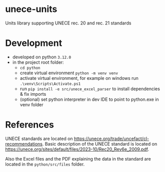# unece-units

Units library supporting UNECE rec. 20 and rec. 21 standards

# Development
- developed on python `3.12.0`
- in the project root folder:
  - `cd python`
  - create virtual environment `python -m venv venv`
  - activate virtual environment, for example on windows run `.\venv\Scripts\Activate.ps1`
  - run `pip install -e src/unece_excel_parser` to install dependencies & fix imports
  - (optional) set python interpreter in dev IDE to point to python.exe in venv folder

# References

UNECE standards are located on https://unece.org/trade/uncefact/cl-recommendations. Basic description of the UNECE
standard is located on https://unece.org/sites/default/files/2023-10/Rec20_Rev6e_2009.pdf.

Also the Excel files and the PDF explaining the data in the standard are located in the `python/src/files` folder.